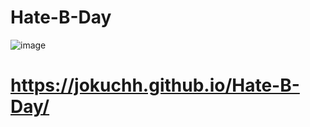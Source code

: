 # Hate-B-Day
![image](https://user-images.githubusercontent.com/92337987/215183780-488b69aa-c432-49b0-ab45-6feb6644c9dc.png)

# https://jokuchh.github.io/Hate-B-Day/
